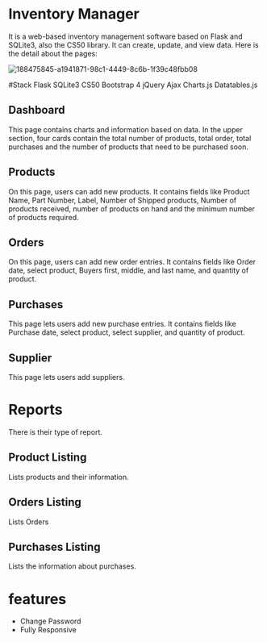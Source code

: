 # Inventory Manager
It is a web-based inventory management software based on Flask and SQLite3, also the CS50 library. It can create, update, and view data. Here is the detail about the pages:


![188475845-a1941871-98c1-4449-8c6b-1f39c48fbb08](https://user-images.githubusercontent.com/55648552/188476791-a41e8e6c-2721-40b3-b088-3ebe0aaf8832.gif)


#Stack
Flask
SQLite3
CS50
Bootstrap 4
jQuery
Ajax
Charts.js
Datatables.js

## Dashboard
This page contains charts and information based on data. In the upper section, four cards contain the total number of products, total order, total purchases and the number of products that need to be purchased soon.

## Products
On this page, users can add new products. It contains fields like Product Name, Part Number, Label, Number of Shipped products, Number of products received, number of products on hand and the minimum number of products required.

## Orders
On this page, users can add new order entries. It contains fields like Order date, select product, Buyers first, middle, and last name, and quantity of product.

## Purchases
This page lets users add new purchase entries. It contains fields like Purchase date, select product, select supplier, and quantity of product.

## Supplier
This page lets users add suppliers.

# Reports
There is their type of report.

## Product Listing
Lists products and their information.

## Orders Listing
Lists Orders

## Purchases Listing
Lists the information about purchases.


# features
- Change Password
- Fully Responsive
